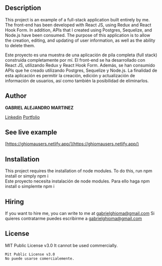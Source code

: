 ## Description  

  This project is an example of a full-stack application built entirely by me. The front-end has been developed with React JS, using Redux and React Hook Form. In addition, APIs that I created using Postgres, Sequelize, and Node.js have been consumed. The purpose of this application is to allow the creation, editing, and updating of user information, as well as the ability to delete them.

  Este proyecto es una muestra de una aplicación de pila completa (full stack) construida completamente por mí. El front-end se ha desarrollado con React JS, utilizando Redux y React Hook Form. Además, se han consumido APIs que he creado utilizando Postgres, Sequelize y Node.js. La finalidad de esta aplicación es permitir la creación, edición y actualización de información de usuarios, así como también la posibilidad de eliminarlos.


## Author 

**GABRIEL ALEJANDRO MARTINEZ**

[Linkedin](https://www.linkedin.com/in/gabrielmartinezghioma/)
[Portfolio](https://gabrielmartinezghioma.netlify.app/)

## See live example

[https://ghiomausers.netlify.app/](https://ghiomausers.netlify.app/)
<!-- ![Image text](https://github.com/gabrielmartinezghioma/ReactAcademloWoork3/blob/main/public/screen.png) -->

## Installation 

   This project requires the installation of node modules. To do this, run npm install or simply npm i  
	Este proyecto necesita instalación de node modules. Para ello haga npm install o simplemte npm i  

## Hiring 

  If you want to hire me, you can write to me at gabrielghioma@gmail.com
  Si quieres contratarme puedes escribirme a gabrielghioma@gmail.com

## License

  MIT Public License v3.0
  It cannot be used commercially.

	Mit Public License v3.0
	No puede usarse comercialemente.